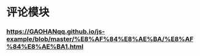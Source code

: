 # 评论模块
### https://GAOHANqq.github.io/js-example/blob/master/%E8%AF%84%E8%AE%BA/%E8%AF%84%E8%AE%BA1.html

